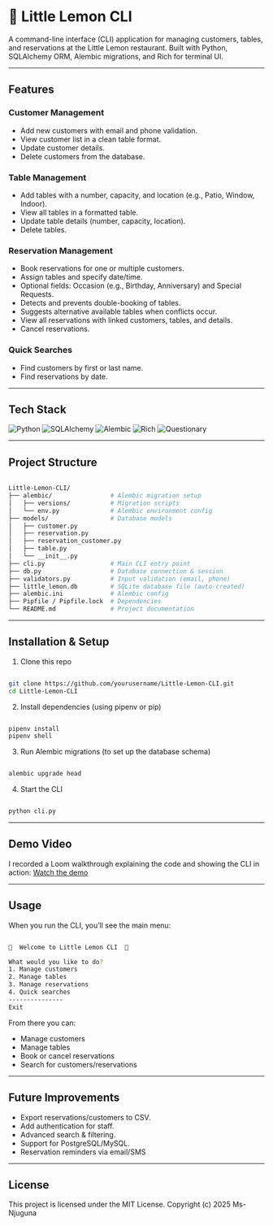 # 🍋 Little Lemon CLI

A command-line interface (CLI) application for managing customers, tables, and reservations at the Little Lemon restaurant.
Built with Python, SQLAlchemy ORM, Alembic migrations, and Rich for terminal UI.

---

## Features
### Customer Management

- Add new customers with email and phone validation.
- View customer list in a clean table format.
- Update customer details.
- Delete customers from the database.

### Table Management

- Add tables with a number, capacity, and location (e.g., Patio, Window, Indoor).
- View all tables in a formatted table.
- Update table details (number, capacity, location).
- Delete tables.

### Reservation Management

- Book reservations for one or multiple customers.
- Assign tables and specify date/time.
- Optional fields: Occasion (e.g., Birthday, Anniversary) and Special Requests.
- Detects and prevents double-booking of tables.
- Suggests alternative available tables when conflicts occur.
- View all reservations with linked customers, tables, and details.
- Cancel reservations.

### Quick Searches

- Find customers by first or last name.
- Find reservations by date.

---

## Tech Stack

![Python](https://img.shields.io/badge/python-3.10%2B-blue?logo=python)
![SQLAlchemy](https://img.shields.io/badge/SQLAlchemy-2.0-red?logo=python)
![Alembic](https://img.shields.io/badge/Alembic-Migrations-green)
![Rich](https://img.shields.io/badge/Rich-Console_UI-purple)
![Questionary](https://img.shields.io/badge/Questionary-Interactive_CLI-orange)

---

## Project Structure

```bash

Little-Lemon-CLI/
├── alembic/                # Alembic migration setup
│   ├── versions/           # Migration scripts
│   └── env.py              # Alembic environment config
├── models/                 # Database models
│   ├── customer.py
│   ├── reservation.py
│   ├── reservation_customer.py
│   ├── table.py
│   └── __init__.py
├── cli.py                  # Main CLI entry point
├── db.py                   # Database connection & session
├── validators.py           # Input validation (email, phone)
├── little_lemon.db         # SQLite database file (auto-created)
├── alembic.ini             # Alembic config
├── Pipfile / Pipfile.lock  # Dependencies
└── README.md               # Project documentation

```

---

## Installation & Setup

1. Clone this repo
```bash

git clone https://github.com/yourusername/Little-Lemon-CLI.git
cd Little-Lemon-CLI

```

2. Install dependencies (using pipenv or pip)
```bash

pipenv install
pipenv shell

```

3. Run Alembic migrations (to set up the database schema)
```bash

alembic upgrade head

```

4. Start the CLI
```bash

python cli.py

```

---

## Demo Video

I recorded a Loom walkthrough explaining the code and showing the CLI in action:
[Watch the demo](https://drive.google.com/file/d/1__oGHmYxPacI2bEs9DFEXnqLej0aA-HO/view?usp=sharing)

---

## Usage
When you run the CLI, you’ll see the main menu:

```bash

🍋  Welcome to Little Lemon CLI  🍋

What would you like to do?
1. Manage customers
2. Manage tables
3. Manage reservations
4. Quick searches
---------------
Exit

```

From there you can:

   - Manage customers 
   - Manage tables 
   - Book or cancel reservations 
   - Search for customers/reservations 

---

## Future Improvements

- Export reservations/customers to CSV.
- Add authentication for staff.
- Advanced search & filtering.
- Support for PostgreSQL/MySQL.
- Reservation reminders via email/SMS

---

## License

This project is licensed under the MIT License.
Copyright (c) 2025 Ms-Njuguna